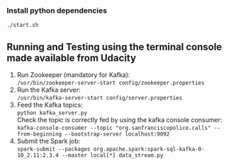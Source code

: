 
### Install python dependencies
``` 
./start.sh
```

## Running and Testing using the terminal console made available from Udacity
1. Run Zookeeper (mandatory for Kafka):  
`/usr/bin/zookeeper-server-start config/zookeeper.properties`
2. Run the Kafka server:  
`/usr/bin/kafka-server-start config/server.properties`
3. Feed the Kafka topics:  
`python kafka_server.py`  
Check the topic is correctly fed by using the kafka console consumer:  
`kafka-console-consumer --topic "org.sanfranciscopolice.calls" --from-beginning --bootstrap-server localhost:9092`
4. Submit the Spark job:  
`spark-submit --packages org.apache.spark:spark-sql-kafka-0-10_2.11:2.3.4 --master local[*] data_stream.py`